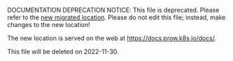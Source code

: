 DOCUMENTATION DEPRECATION NOTICE: This file is deprecated. Please refer to the
[new migrated
location](https://docs.prow.k8s.io/docs/components/core/crier/).
Please do not edit this file; instead, make changes to the new location!

The new location is served on the web at
https://docs.prow.k8s.io/docs/.

This file will be deleted on 2022-11-30.

